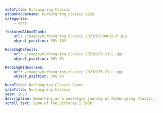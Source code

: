 ```yaml
---
metaTitle: Nurburgring Classic
albumFolderName: nurburgring_classic_2023
categories:
    - cars

featuredAlbumThumb:
    url: /images/nurburgring_classic_2023/DSC00616-P.jpg
    object_position: 50% 10%

heroImgDefault:
    url: /images/nurburgring_classic_2023/GP5-21-L.jpg
    object_position: 50% 0%

heroImgWidescreen:
    url: /images/nurburgring_classic_2023/GP5-21-L.jpg
    object_position: 50% 0%

heroTitle: Nurburgring Classic Event
mainTitle: Nurburgring Classic
year: 2023
description: Embarking on a nostalgic journey at Nurburgring Classic, I reveled in the roaring symphony of vintage engines and the timeless elegance of classic cars. The historic track echoed with the thunderous applause of racing enthusiasts. Amidst the thrilling races, each car told a story, weaving a tapestry of automotive heritage.
scroll_text: Some of the pictures I took
---
```

